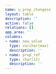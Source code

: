 ```yaml
---
name: u_prop_changesx
layout: table
description: ''
active: false
relations: []
app_area: ''
columns:
- name: new_value
  type: varchar(max)
  description: ''
- name: prop_ref
  type: char(12)
  description: ''
---
```


